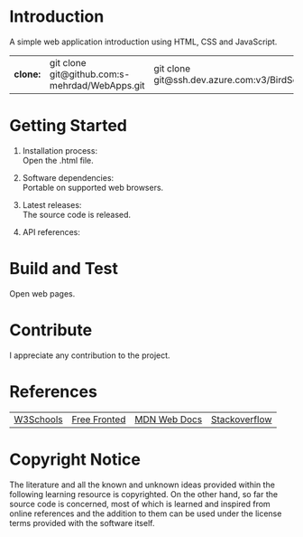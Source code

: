 # Introduction 
A simple web application introduction using HTML, CSS and JavaScript.

<table>
<tr>
<td><b>clone:</b></td>
<td>git clone git@github.com:s-mehrdad/WebApps.git</td>
<td>git clone git@ssh.dev.azure.com:v3/BirdSofts/WebApps/WebApps</td>
</tr>
</table>


# Getting Started
1.  Installation process:<br/>
Open the .html file.

2.  Software dependencies:<br/>
Portable on supported web browsers.

3.  Latest releases:<br/>
The source code is released.

4.  API references:<br/>

# Build and Test
Open web pages.


# Contribute
I appreciate any contribution to the project.

# References
<table>

<tr>
<td><a href="https://www.w3schools.com/">W3Schools</a></td>
<td><a href="https://freefrontend.com/">Free Fronted</a></td>
<td><a href="https://developer.mozilla.org/">MDN Web Docs</a></td>
<td><a href="https://stackoverflow.com/">Stackoverflow</a></td>
</tr>

</table>

# Copyright Notice
The literature and all the known and unknown ideas provided within the following learning resource is copyrighted. On the other hand, so far the source code is concerned, most of which is learned and inspired from online references and the addition to them can be used under the license terms provided with the software itself.